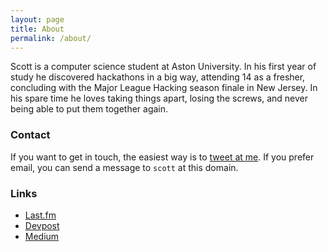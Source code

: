 ```yaml
---
layout: page
title: About
permalink: /about/
---
```


Scott is a computer science student at Aston University. In his first year of study he discovered hackathons in a big way, attending 14 as a fresher, concluding with the Major League Hacking season finale in New Jersey. In his spare time he loves taking things apart, losing the screws, and never being able to put them together again.

### Contact

If you want to get in touch, the easiest way is to [tweet at me](https://twitter.com/sprusr). If you prefer email, you can send a message to `scott` at this domain.

### Links

* [Last.fm](http://www.last.fm/user/scottystreet)
* [Devpost](http://devpost.com/sprusr)
* [Medium](https://medium.com/@sprusr)
